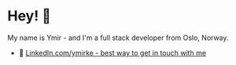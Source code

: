 <h1>Hey! 👋</h1>
<p>My name is Ymir - and I'm a full stack developer from Oslo, Norway.</p>

* <span title="LinkedIn">🤵</span> [LinkedIn.com/ymirke - best way to get in touch with me](https://www.linkedin.com/in/ymirke/)
